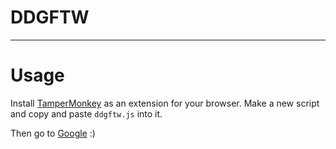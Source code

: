 # DDGFTW
-----
# Usage

Install [TamperMonkey](https://www.tampermonkey.net/) as an extension for your browser. Make a new script and copy and paste `ddgftw.js` into it. 

Then go to [Google](https://google.com) :)

